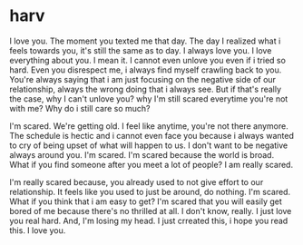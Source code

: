 # harv
I love you. The moment you texted me that day. The day I realized what i feels towards you, it's still the same as to day. I always love you. I love everything about you. I mean it. I cannot even unlove you even if i tried so hard. Even you disrespect me, i always find myself crawling back to you. You're always saying that i am just focusing on the negative side of our relationship, always the wrong doing that i always see. But if that's really the case, why I can't unlove you? why I'm still scared everytime you're not with me? Why do i still care so much?

I'm scared. We're getting old. I feel like anytime, you're not there anymore. The schedule is hectic and i cannot even face you because i always wanted to cry of being upset of what will happen to us. I don't want to be negative always around you. I'm scared. I'm scared because the world is broad. What if you find someone after you meet a lot of people? I am really scared. 

I'm really scared because, you already used to not give effort to our relationship. It feels like you used to just be around, do nothing. I'm scared. What if you think that i am easy to get? I'm scared that you will easily get bored of me because there's no thrilled at all. I don't know, really. I just love you real hard. And, I'm losing my head. I just crreated this, i hope you read this. I love you.
